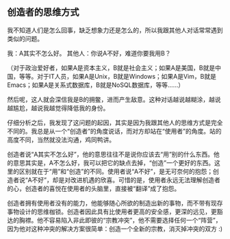 ## 创造者的思维方式

我不知道人们是怎么回事，缺乏想象力还是怎么的，所以我跟其他人对话常常遇到类似的问题。

我：A其实不怎么好。  其他人：你说A不好，难道你要我用B？

（对于政治爱好者，如果A是资本主义，B就是社会主义；如果A是美国，B就是中国，等等。对于IT人员，如果A是Unix，B就是Windows；如果A是Vim，B就是Emacs；如果A是关系式数据库，B就是NoSQL数据库，等等……）

然后呢，这人就会深信我是B的拥鳖，进而产生敌意。这种对话越说越糊涂，越说越尴尬，越说我越觉得降低我的身份。

仔细分析之后，我发现了这问题的起因，其实是因为我跟其他人的思维方式是完全不同的。我总是从一个“创造者”的角度说话，而对方却站在“使用者”的角度。站的高度不同，当然就没法沟通，鸡同鸭讲。

创造者说“A其实不怎么好”，他的意思往往不是说你应该去“用”别的什么东西。他的意思其实是，A不怎么好，我可以把它的缺点去掉，“创造”一个更好的东西。这里的区别就在于“用”和“创造”的不同。使用者说“A不好”，是无可奈何的抱怨；创造者说“A不好”，却是对改进机遇的欣喜。可惜的是，使用者永远无法理解创造者的心，创造者的喜悦在使用者的头脑里，直接被“翻译”成了抱怨。

创造者拥有使用者没有的能力，他能够随心所欲的制造出新的事物，而不带有现存事物设计的思维枷锁。创造者因此具有比使用者更高的安全感，更深的远见，更豁达的胸襟。他不容易陷入非此即彼的“宗教冲突”，他不需要选择任何一个“阵营”，因为他对这种冲突的解决方案很简单：创造一个全新的宗教，消灭掉冲突的双方 :)

